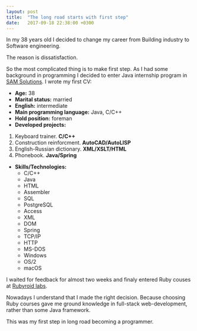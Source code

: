 ```yaml
---
layout: post
title:  "The long road starts with first step"
date:   2017-09-18 22:38:00 +0300
---
```


In my 38 years old I decided to change my career from Building industry to Software engineering.

The reason is dissatisfaction.

So the most complicated thing is to make first step.
As I had some background in programming I decided to enter Java internship program in [SAM Solutions][SAM].
I wrote my first CV:

- **Age:** 38
- **Marital status:** married
- **English:** intermediate
- **Main programming language:** Java, C/C++
- **Hold position:** foreman
- **Developed projects:**
1. Keyboard trainer. **C/C++**
2. Construction reinforcment. **AutoCAD/AutoLISP**
3. English-Russian dictionary. **XML/XSLT/HTML**
4. Phonebook. **Java/Spring**
- **Skills/Technologies:**
  - C/C++
  - Java
  - HTML
  - Assembler
  - SQL
  - PostgreSQL
  - Access
  - XML
  - DOM
  - Spring
  - TCP/IP
  - HTTP
  - MS-DOS
  - Windows
  - OS/2
  - macOS

I waited for feedback for almost two weeks and finaly entered Ruby couses at [Rubyroid labs][Rubyroid].

Nowadays I understand that I made the right decision.
Because choosing Ruby courses gave me ground knowledge in full-stack web-development, rather than some Java framework.

This was my first step in long road becoming a programmer.

[SAM]: https://sam-solutions.by
[Rubyroid]: https://rubyroidlabs.com
